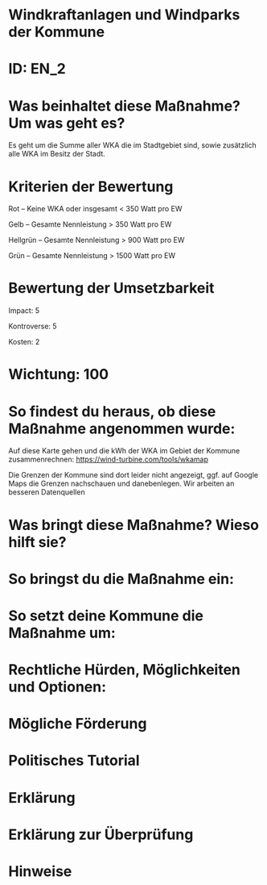# Windkraftanlagen und Windparks der Kommune
# ID: EN_2
# Was beinhaltet diese Maßnahme? Um was geht es?

Es geht um die Summe aller WKA die im Stadtgebiet sind, sowie zusätzlich alle WKA im Besitz der Stadt.

# Kriterien der Bewertung

Rot – Keine WKA oder insgesamt < 350 Watt pro EW    

Gelb – Gesamte Nennleistung > 350 Watt pro EW    

Hellgrün – Gesamte Nennleistung > 900 Watt pro EW    

Grün – Gesamte Nennleistung > 1500 Watt pro EW

# Bewertung der Umsetzbarkeit

Impact: 5

Kontroverse: 5

Kosten: 2
# Wichtung: 100
# So findest du heraus, ob diese Maßnahme angenommen wurde:
Auf diese Karte gehen und die kWh der WKA im Gebiet der Kommune zusammenrechnen: https://wind-turbine.com/tools/wkamap

Die Grenzen der Kommune sind dort leider nicht angezeigt, ggf. auf Google Maps die Grenzen nachschauen und danebenlegen. Wir arbeiten an besseren Datenquellen
# Was bringt diese Maßnahme? Wieso hilft sie?

# So bringst du die Maßnahme ein:

# So setzt deine Kommune die Maßnahme um:

# Rechtliche Hürden, Möglichkeiten und Optionen:

# Mögliche Förderung

# Politisches Tutorial

# Erklärung

# Erklärung zur Überprüfung

# Hinweise
